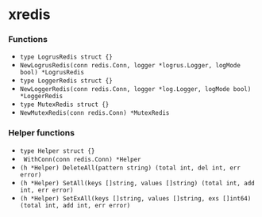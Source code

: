 # xredis

### Functions

+ `type LogrusRedis struct {}`
+ `NewLogrusRedis(conn redis.Conn, logger *logrus.Logger, logMode bool) *LogrusRedis`
+ `type LoggerRedis struct {}`
+ `NewLoggerRedis(conn redis.Conn, logger *log.Logger, logMode bool) *LoggerRedis`
+ `type MutexRedis struct {}`
+ `NewMutexRedis(conn redis.Conn) *MutexRedis`

### Helper functions

+ `type Helper struct {}`
+ ` WithConn(conn redis.Conn) *Helper`
+ `(h *Helper) DeleteAll(pattern string) (total int, del int, err error)`
+ `(h *Helper) SetAll(keys []string, values []string) (total int, add int, err error)`
+ `(h *Helper) SetExAll(keys []string, values []string, exs []int64) (total int, add int, err error)`
